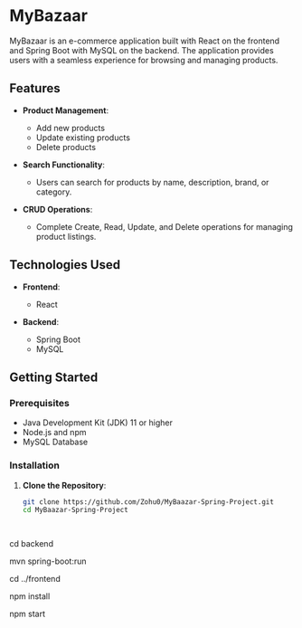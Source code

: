 # MyBazaar

MyBazaar is an e-commerce application built with React on the frontend and Spring Boot with MySQL on the backend. The application provides users with a seamless experience for browsing and managing products.

## Features

- **Product Management**: 
  - Add new products
  - Update existing products
  - Delete products

- **Search Functionality**: 
  - Users can search for products by name, description, brand, or category.

- **CRUD Operations**: 
  - Complete Create, Read, Update, and Delete operations for managing product listings.

## Technologies Used

- **Frontend**: 
  - React

- **Backend**: 
  - Spring Boot
  - MySQL

## Getting Started

### Prerequisites

- Java Development Kit (JDK) 11 or higher
- Node.js and npm
- MySQL Database

### Installation

1. **Clone the Repository**:
   ```bash
   git clone https://github.com/Zohu0/MyBaazar-Spring-Project.git
   cd MyBaazar-Spring-Project

  
cd backend

mvn spring-boot:run

cd ../frontend

npm install

npm start
